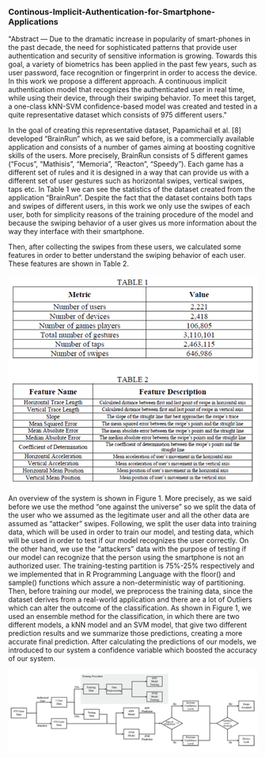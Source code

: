 ### Continous-Implicit-Authentication-for-Smartphone-Applications

"Abstract — Due to the dramatic increase in popularity of smart-phones in the past decade, the need for sophisticated patterns that provide user authentication and security of sensitive information is growing. Towards this goal, a variety of biometrics has been applied in the past few years, such as user password, face recognition or fingerprint in order to access the device. In this work we propose a different approach. A continuous implicit authentication model that recognizes the authenticated user in real time, while using their device, through their swiping behavior. To meet this target, a one-class kNN-SVM confidence-based model was created and tested in a quite representative dataset which consists of 975 different users."

In the goal of creating this representative dataset, Papamichail et al. [8] developed “BrainRun” which, as we said before, is a commercially available application and consists of a number of games aiming at boosting cognitive skills of the users. More precisely, BrainRun consists of 5 different games (“Focus”, “Mathisis”, “Memoria”, “Reacton”, “Speedy”). Each game has a different set of rules and it is designed in a way that can provide us with a different set of user gestures such as horizontal swipes, vertical swipes, taps etc. In Table 1 we can see the statistics of the dataset created from the application “BrainRun”. Despite the fact that the dataset contains both taps and swipes of different users, in this work we only use the swipes of each user, both for simplicity reasons of the training procedure of the model and because the swiping behavior of a user gives us more information about the way they interface with their smartphone.

Then, after collecting the swipes from these users, we calculated some features in order to better understand the swiping behavior of each user. These features are shown in Table 2.

![photo](Screenshot_2.png)

An overview of the system is shown in Figure 1. More precisely, as we said before we use the method “one against the universe” so we split the data of the user who we assumed as the legitimate user and all the other data are assumed as “attacker” swipes. Following, we split the user data into training data, which will be used in order to train our model, and testing data, which will be used in order to test if our model recognizes the user correctly. On the other hand, we use the “attackers” data with the purpose of testing if our model can recognize that the person using the smartphone is not an authorized user. The training-testing partition is 75%-25% respectively and we implemented that in R Programming Language with the floor() and sample() functions which assure a non-deterministic way of partitioning. Then, before training our model, we preprocess the training data, since the dataset derives from a real-world application and there are a lot of Outliers which can alter the outcome of the classification. As shown in Figure 1, we used an ensemble method for the classification, in which there are two different models, a kNN model and an SVM model, that give two different prediction results and we summarize those predictions, creating a more accurate final prediction. After calculating the predictions of our models, we introduced to our system a confidence variable which boosted the accuracy of our system.

![photo](Screenshot_3.png)

